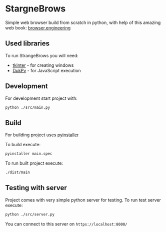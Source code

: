 # StargneBrows

Simple web browser build from scratch in python, with help of this amazing web book: [browser.engineering](https://browser.engineering/)

## Used libraries

To run StrangeBrows you will need:

-   [tkinter](https://docs.python.org/3/library/tkinter.html) - for creating windows
-   [DukPy](https://github.com/amol-/dukpy) - for JavaScript execution

## Development

For development start project with:

```bash
python ./src/main.py
```

## Build

For building project uses [pyinstaller](https://pyinstaller.org/en/stable/)

To build execute:

```bash
pyinstaller main.spec
```

To run built project execute:

```bash
./dist/main
```

## Testing with server

Project comes with very simple python server for testing. To run test server execute:

```bash
python ./src/server.py
```

You can connect to this server on `https://localhost:8000/`
